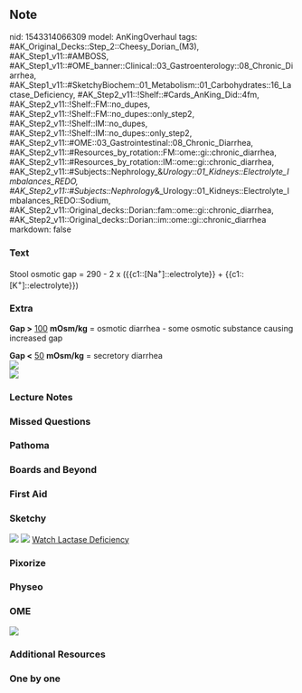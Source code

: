 ## Note
nid: 1543314066309
model: AnKingOverhaul
tags: #AK_Original_Decks::Step_2::Cheesy_Dorian_(M3), #AK_Step1_v11::#AMBOSS, #AK_Step1_v11::#OME_banner::Clinical::03_Gastroenterology::08_Chronic_Diarrhea, #AK_Step1_v11::#SketchyBiochem::01_Metabolism::01_Carbohydrates::16_Lactase_Deficiency, #AK_Step2_v11::!Shelf::#Cards_AnKing_Did::4fm, #AK_Step2_v11::!Shelf::FM::no_dupes, #AK_Step2_v11::!Shelf::FM::no_dupes::only_step2, #AK_Step2_v11::!Shelf::IM::no_dupes, #AK_Step2_v11::!Shelf::IM::no_dupes::only_step2, #AK_Step2_v11::#OME::03_Gastrointestinal::08_Chronic_Diarrhea, #AK_Step2_v11::#Resources_by_rotation::FM::ome::gi::chronic_diarrhea, #AK_Step2_v11::#Resources_by_rotation::IM::ome::gi::chronic_diarrhea, #AK_Step2_v11::#Subjects::Nephrology_&_Urology::01_Kidneys::Electrolyte_Imbalances_REDO, #AK_Step2_v11::#Subjects::Nephrology_&_Urology::01_Kidneys::Electrolyte_Imbalances_REDO::Sodium, #AK_Step2_v11::Original_decks::Dorian::fam::ome::gi::chronic_diarrhea, #AK_Step2_v11::Original_decks::Dorian::im::ome::gi::chronic_diarrhea
markdown: false

### Text
Stool osmotic gap = 290 - 2 <span style=
"font-size: 13.8889px;">x</span>
({{c1::[Na<sup>+</sup>]::electrolyte}} +
{{c1::[K<sup>+</sup>]::electrolyte}})

### Extra
<b>Gap ></b> <u style="">100</u> <b>mOsm/kg</b> = osmotic
diarrhea - some osmotic substance causing increased gap
<div>
  <b>Gap <</b> <u style="">50</u> <b>mOsm/kg</b> = secretory
  diarrhea
</div>
<div><img src="paste-16163568252616705.jpg"></div>
<div><img src="paste-86629490360626.jpg"></div>

### Lecture Notes


### Missed Questions


### Pathoma


### Boards and Beyond


### First Aid


### Sketchy
<img src="Screen%20Shot%202021-01-07%20at%2015.09.11.jpg">
<img src="Screen%20Shot%202021-01-07%20at%2015.09.25.jpg"> <a href=
"https://dashboard.sketchy.com/study/medical/courses/medical-biochemistry/units/medical-biochemistry-metabolism/videos/medical-biochemistry-metabolism-carbohydrates-lactase-deficiency?utm_source=anki&utm_medium=partnership&utm_campaign=february_update&utm_content=medical">
Watch Lactase Deficiency</a>

### Pixorize


### Physeo


### OME
<div class="ome-widget">
  <a href=
  "https://onlinemeded.org/spa/gastroenterology/chronic-diarrhea/acquire?ref=anki">
  <img src="_OME_AnkiFlashcards_Lesson_3.png"></a>
</div>

### Additional Resources


### One by one

